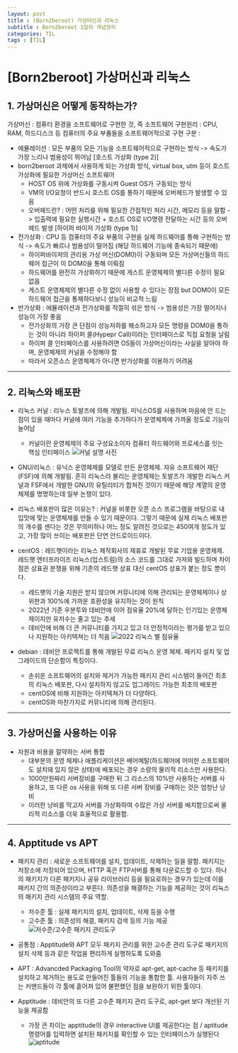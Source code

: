 ```yaml
---
layout: post
title : (Born2beroot) 가상머신과 리눅스
subtitle : Born2beroot 1일차 개념정리
categories: TIL
tags : [TIL]
---
```


# [Born2beroot] 가상머신과 리눅스

## 1. 가상머신은 어떻게 동작하는가?

가상머신 : 컴퓨터 환경을 소프트웨어로 구현한 것, 즉 소프트웨어
구현원리 : CPU, RAM, 하드디스크 등 컴퓨터의 주요 부품들을 소프트웨어적으로 구현
구분 :
- 에뮬레이션 : 모든 부품의 모든 기능을 소프트웨어적으로 구현하는 방식 -> 속도가 가장 느리나 범용성이 뛰어남
[호스트 가상화 (type 2)]
- born2beroot 과제에서 사용하게 되는 가상화 방식, virtual box, utm 등이 호스트 가상화에 필요한 가상머신 소프트웨어
	* HOST OS 위에 가상화를 구동시켜 Guest OS가 구동되는 방식
	* VM의 I/O요청이 반드시 호스트 OS를 통하기 때문에 오버헤드가 발생할 수 있음
	* 오버헤드란? : 어떤 처리를 위해 필요한 간접적인 처리 시간, 메모리 등을 말함 -> 입출력에 필요한 실행시간 + 호스트 OS로 I/O명령 전달하는 시간 등의 오버헤드 발생
[하이퍼 바이저 가상화 (type 1)]
- 전가상화 : CPU 등 컴퓨터의 주요 부품의 구현을 실제 하드웨어를 통해 구현하는 방식 -> 속도가 빠르나 범용성이 떨어짐 (해당 하드웨어 기능에 종속되기 때문에)
	* 하이퍼바이저의 관리용 가상 머신(DOM0)이 구동되며 모든 가상머신들의 하드웨어 접근이 이 DOM0을 통해 이뤄짐
	* 하드웨어를 완전히 가상화하기 때문에 게스트 운영체제의 별다른 수정이 필요 없음
	* 게스트 운영체제의 별다른 수정 없이 사용할 수 있다는 장점 but DOM0이 모든 하드웨어 접근을 통제하다보니 성능이 비교적 느림
- 반가상화 : 에뮬레이션과 전가상화를 적절히 섞은 방식 -> 범용성은 가장 떨어지나 성능이 가장 좋음
	* 전가상화의 가장 큰 단점이 성능저하를 해소하고자 모든 명령을 DOM0을 통하는 것이 아니라 하이퍼 콜(Hypepr Call)이라는 인터페이스로 직접 요청을 날림
	* 하이퍼 콜 인터페이스를 사용하려면 OS들이 가상머신이라는 사실을 알아야 하며, 운영체제의 커널을 수정해야 함
	* 따라서 오픈소스 운영체제가 아니면 반가상화를 이용하기 어려움

* * *

## 2. 리눅스와 배포판

- 리눅스 커널 : 리누스 토발즈에 의해 개발됨. 미닉스OS를 사용하며 마음에 안 드는 점이 있을 때마다 커널에 여러 기능을 추가하다가 운영체제에 가까울 정도로 기능이 늘어남  
 	* 커널이란 운영체제의 주요 구성요소이자 컴퓨터 하드웨어와 프로세스를 잇는 핵심 인터페이스
	![커널 설명 사진](https://upload.wikimedia.org/wikipedia/commons/thumb/8/8f/Kernel_Layout.svg/2560px-Kernel_Layout.svg.png "커널 설명 사진")
- GNU/리눅스 : 유닉스 운영체제를 모델로 만든 운영체제. 자유 소프트웨어 재단(FSF)에 의해 개발됨. 흔히 리눅스라 불리는 운영체제는 토발즈가 개발한 리눅스 커널과 FSF에서 개발한 GNU의 유틸리티가 합쳐진 것이기 때문에 해당 계열의 운영체제를 명명하는데 일부 논쟁이 있다.
- 리눅스 배포판이 많은 이유는? : 커널을 비롯한 오픈 소스 프로그램을 바탕으로 내 입맛에 맞는 운영체제를 만들 수 있기 때문이다. 그렇기 때문에 실제 리눅스 배포판의 개수를 센다는 것은 무의미하나 어느 정도 알려진 것으로는 450여개 정도가 있고, 가장 많이 쓰이는 배포판은 단연 안드로이드이다.

- centOS : 레드햇이라는 리눅스 제작회사의 제휴로 개발된 무료 기업용 운영체제. 레드햇 엔터프라이즈 리눅스(업스트림)의 소스 코드를 그대로 가져와 빌드하며 차이점은 상표권 분쟁을 위해 기존의 레드햇 상표 대신 centOS 상표가 붙는 정도 뿐이다.
	* 레드햇의 기술 지원은 받지 않으며 커뮤니티에 의해 관리되는 운영체제이나 상위판과 100%에 가까운 호환성을 유지하는 것이 원칙
	* 2022년 기준 우분투와 데비안에 이어 점유율 20%에 달하는 인기있는 운영체제이지만 유저수는 줄고 있는 추세
	* 데비안에 비해 더 큰 커뮤니티를 가지고 있고 더 안정적이라는 평가를 받고 있으나 지원하는 아키텍쳐는 더 적음
	![2022 리눅스 별 점유율](https://www.openlogic.com/sites/default/files/image/2022-04/2022%20operating%20systems.JPG "2022 리눅스 점유율")
	
- debian : 데비안 프로젝트를 통해 개발된 무료 리눅스 운영 체제. 패키지 설치 및 업그레이드의 단순함이 특징이다.
	* 손쉬운 소프트웨어의 설치와 제거가 가능한 패키지 관리 시스템이 들어간 최초의 리눅스 배포판, 다시 설치하지 않고도 업그레이드 가능한 최초의 배포판
	* centOS에 비해 지원하는 아키텍쳐가 더 다양하다.
	* centOS와 마찬가지로 커뮤니티에 의해 관리된다.

* * *

## 3. 가상머신을 사용하는 이유

- 자원과 비용을 절약하는 서버 통합
	* 대부분의 운영 체제나 애플리케이션은 베어메탈(하드웨어에 어떠한 소프트웨어도 설치돼 있지 않은 상태)에 배포되는 경우 소량의 물리적 리소스만 사용한다.
	* 1000만원짜리 서버장비를 구매한 뒤 그 리소스의 10%만 사용하는 서버를 사용하고, 또 다른 os 사용을 위해 또 다른 서버 장비를 구매하는 것은 엄청난 낭비
	* 이러한 낭비를 막고자 서버를 가상화하여 수많은 가상 서버를 배치함으로써 물리적 리소스를 더욱 효율적으로 활용함.

* * *

## 4. Apptitude vs APT

- 패키지 관리 : 새로운 소프트웨어를 설치, 업데이트, 삭제하는 일을 말함. 패키지는 저장소에 저장되어 있으며, HTTP 혹은 FTP서버를 통해 다운로드할 수 있다. 하나의 패키지가 다른 패키지나 공유 라이브러리 등을 필요로하는 경우가 있는데 이를 패키지 간의 의존성이라고 부른다. 의존성을 해결하는 기능을 제공하는 것이 리눅스의 패키지 관리 시스템의 주요 역할.
	* 저수준 툴 : 실제 패키지의 설치, 업데이트, 삭제 등을 수행
	* 고수준 툴 : 의존성의 해결, 패키지 검색 등의 기능 제공
	![저수준/고수준 패키지 관리도구](https://img1.daumcdn.net/thumb/R1280x0/?scode=mtistory2&fname=https%3A%2F%2Fblog.kakaocdn.net%2Fdn%2FcAT6PA%2Fbtqv94LffWa%2Ffuul1kN5vVtmx9MXsdupI0%2Fimg.png)
	
- 공통점 : Apptitude와 APT 모두 패키지 관리를 위한 고수준 관리 도구로 패키지의 설치 삭제 등과 같은 작업을 편리하게 실행하도록 도와줌
- APT : Advancded Packaging Tool의 약자로 apt-get, apt-cache 등 패키지를 설치하고 제거하는 용도로 만들어진 툴들의 기능을 통합한 툴. 사용자들이 자주 쓰는 커맨드들이 각 툴에 흩어져 있어 불편했던 점을 보완하기 위한 툴이다. 
- Apptitude : 데비안의 또 다른 고수준 패키지 관리 도구로, apt-get 보다 개선된 기능을 제공함
	* 가장 큰 차이는 apptitude의 경우 interactive UI를 제공한다는 점 / aptitude 명령어를 입력하면 설치된 패키지를 확인할 수 있는 인터페이스가 실행된다
	![aptitude](https://upload.wikimedia.org/wikipedia/commons/9/9c/Aptitude.png)
